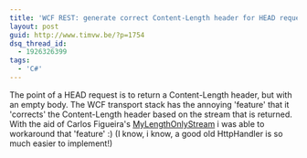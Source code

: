 ```yaml
---
title: 'WCF REST: generate correct Content-Length header for HEAD request'
layout: post
guid: http://www.timvw.be/?p=1754
dsq_thread_id:
  - 1926326399
tags:
  - 'C#'
---
```

The point of a HEAD request is to return a Content-Length header, but with an empty body. 
The WCF transport stack has the annoying 'feature' that it 'corrects' the Content-Length header based on the stream that is returned. 
With the aid of Carlos Figueira's [MyLengthOnlyStream](http://social.msdn.microsoft.com/Forums/en/wcf/thread/c2672206-f255-4b14-b45e-7e3d057f4ffc) i was able to workaround that 'feature' :)
(I know, i know, a good old HttpHandler is so much easier to implement!)
